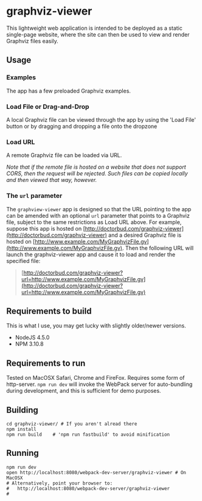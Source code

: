 # graphviz-viewer

This lightweight web application is intended to be deployed as a static single-page website, where the site can then be used to view and render Graphviz files easily.

## Usage

### Examples

The app has a few preloaded Graphviz examples.

### Load File or Drag-and-Drop

A local Graphviz file can be viewed through the app by using the 'Load File' button or by dragging and dropping a file onto the dropzone

### Load URL

A remote Graphviz file can be loaded via URL.

*Note that if the remote file is hosted on a website that does not support CORS, then the request will be rejected. Such files can be copied locally and then viewed that way, however.*

### The `url` parameter

The `graphview-viewer` app is designed so that the URL pointing to the app can be amended with an optional `url` parameter that points to a Graphviz file, subject to the same restrictions as Load URL above. For example, suppose this app is hosted on [http://doctorbud.com/graphviz-viewer](http://doctorbud.com/graphviz-viewer) and a desired Graphviz file is hosted on [http://www.example.com/MyGraphvizFile.gv](http://www.example.com/MyGraphvizFile.gv). Then the following URL will launch the graphviz-viewer app and cause it to load and render the specified file:

> [http://doctorbud.com/graphviz-viewer?url=http://www.example.com/MyGraphvizFile.gv](http://doctorbud.com/graphviz-viewer?url=http://www.example.com/MyGraphvizFile.gv)

## Requirements to build

This is what I use, you may get lucky with slightly older/newer versions.

- NodeJS 4.5.0
- NPM 3.10.8


## Requirements to run

Tested on MacOSX Safari, Chrome and FireFox. Requires some form of http-server. `npm run dev` will invoke the WebPack server for auto-bundling during development, and this is sufficient for demo purposes.


## Building

```
cd graphviz-viewer/ # If you aren't alread there
npm install
npm run build    # 'npm run fastbuild' to avoid minification
```

## Running

```
npm run dev
open http://localhost:8080/webpack-dev-server/graphviz-viewer # On MacOSX
# Alternatively, point your browser to:
#   http://localhost:8080/webpack-dev-server/graphviz-viewer
#
```
